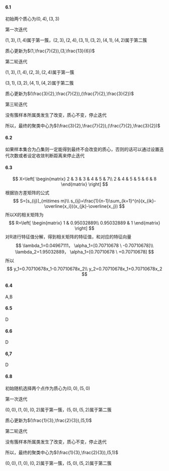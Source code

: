 #### 6.1

初始两个质心为$(0,4),(3,3)$

第一次迭代

$(1,3),(1,4)$属于第一簇，$(2,3),(2,4),(3,1),(3,2),(4,1),(4,2)$属于第二簇

质心更新为$(1,\frac{7}{2}),(3,\frac{13}{6})$

第二轮迭代

$(1,3),(1,4),(2,3),(2,4)$属于第一簇

$(3,1),(3,2),(4,1),(4,2)$属于第二簇

质心更新为$(\frac{3}{2},\frac{7}{2}),(\frac{7}{2},\frac{3}{2})$

第三轮迭代

没有簇样本所属类发生了改变，质心不变，停止迭代

所以，最终的聚类中心为$(\frac{3}{2},\frac{7}{2}),(\frac{7}{2},\frac{3}{2})$



#### 6.2

如果样本集合为凸集则一定能得到最终不会改变的质心，否则的话可以通过设置迭代次数或者设定收敛判断距离来停止迭代



#### 6.3


$$
X=\left[
 \begin{matrix}
   2 & 3 & 3 & 4 & 5 & 7\\
   2 & 4 & 5 & 5 & 6 & 8
  \end{matrix}
  \right]
$$
根据协方差矩阵的公式
$$
S=[s_{ij}]_{m\times m}\\
s_{ij}=\frac{1}{n-1}\sum_{k=1}^{n}(x_{ik}-\overline{x_i})(x_{jk}-\overline{x_j})
$$
所以X的相关矩阵为
$$
R=\left[
 \begin{matrix}
   1 & 0.95032889\\
   0.95032889 & 1
  \end{matrix}
  \right]
$$
对R进行特征值分解，得到相关矩阵的特征值，和对应的特征向量
$$
\lambda_1=0.04967111， \alpha_1=[0.70710678 \ -0.70710678]\\
\lambda_2=1.95032889， \alpha_1=[0.70710678 \  +0.70710678]
$$
所以
$$
y_1=0.70710678x_1-0.70710678x_2\\
y_2=0.70710678x_1+0.70710678x_2
$$

#### 6.4

A,B

#### 

#### 6.5

D



#### 6.6

D



#### 6,7

D



#### 6.8

初始随机选择两个点作为质心为$(0,0),(5,0)$

第一次迭代

$(0,0),(1,0),(0,2)$属于第一簇，$(5,0),(5,2)$属于第二簇

质心更新为$(\frac{1}{3},\frac{2}{3}),(5,1)$

第二轮迭代

没有簇样本所属类发生了改变，质心不变，停止迭代

所以，最终的聚类中心为$(\frac{1}{3},\frac{2}{3}),(5,1)$

$(0,0),(1,0),(0,2)$属于第一簇，$(5,0),(5,2)$属于第二簇

